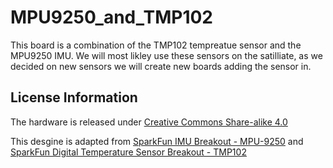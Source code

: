 # MPU9250_and_TMP102

This board is a combination of the TMP102 tempreatue sensor and the MPU9250 IMU. We will most likley use these sensors on the satilliate, as we decided on new sensors we will create new boards adding the sensor in.

## License Information

The hardware is released under [Creative Commons Share-alike 4.0](http://creativecommons.org/licenses/by-sa/4.0/)

This desgine is adapted from [SparkFun IMU Breakout - MPU-9250](https://github.com/sparkfun/MPU-9250_Breakout) and [SparkFun Digital Temperature Sensor Breakout - TMP102](https://github.com/sparkfun/Digital_Temperature_Sensor_Breakout_-_TMP102/tree/V_H13.0)